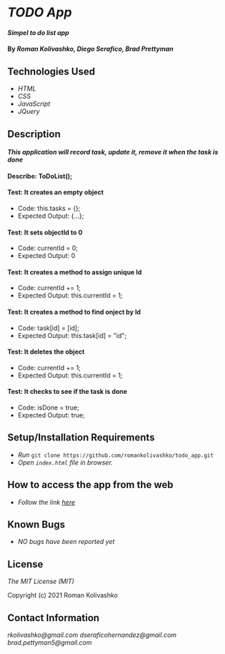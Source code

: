 # _TODO App_

#### _Simpel to do list app_

#### By _**Roman Kolivashko**, **Diego Serafico**, **Brad Prettyman**_

## Technologies Used

* _HTML_
* _CSS_
* _JavaScript_
* _JQuery_

## Description

#### _This application will record task, update it, remove it when the task is done_

#### Describe: ToDoList();
#### Test: It creates an empty object
* Code: this.tasks = {};
* Expected Output: {...};

#### Test: It sets objectId to 0 
* Code: currentId = 0;
* Expected Output: 0

#### Test: It creates a method to assign unique Id 
* Code: currentId += 1;
* Expected Output: this.currentId = 1;

#### Test: It creates a method to find onject by Id
* Code: task[id] = [id];
* Expected Output: this.task[id] = "id";

#### Test: It deletes the object 
* Code: currentId += 1;
* Expected Output: this.currentId = 1;

#### Test: It checks to see if the task is done 
* Code: isDone = true;
* Expected Output: true;


## Setup/Installation Requirements

* _Run_ `git clone https://github.com/romankolivashko/todo_app.git`
* _Open `index.html` file in browser._

## How to access the app from the web
* _Follow the link [here](https://romankolivashko.github.io/app_name/)_ 

## Known Bugs

* _NO bugs have been reported yet_

## License

_The MIT License (MIT)_

Copyright (c) 2021 Roman Kolivashko

## Contact Information

_rkolivashko@gmail.com_
_dseraficohernandez@gmail.com_
_brad.pettyman5@gmail.com_